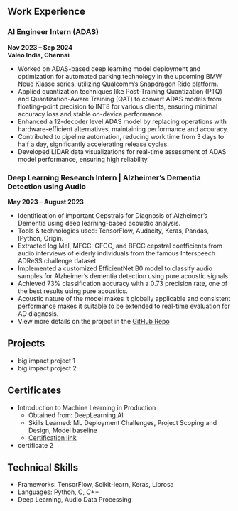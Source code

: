 ## Work Experience

### AI Engineer Intern (ADAS)  
**Nov 2023 – Sep 2024**  
**Valeo India, Chennai**

- Worked on ADAS-based deep learning model deployment and optimization for automated parking technology in the upcoming BMW Neue Klasse series, utilizing Qualcomm’s Snapdragon Ride platform.
- Applied quantization techniques like Post-Training Quantization (PTQ) and Quantization-Aware Training (QAT) to convert ADAS models from floating-point precision to INT8 for various clients, ensuring minimal accuracy loss and stable on-device performance.
- Enhanced a 12-decoder level ADAS model by replacing operations with hardware-efficient alternatives, maintaining performance and accuracy.
- Contributed to pipeline automation, reducing work time from 3 days to half a day, significantly accelerating release cycles.
- Developed LIDAR data visualizations for real-time assessment of ADAS model performance, ensuring high reliability.

### Deep Learning Research Intern | Alzheimer’s Dementia Detection using Audio  
**May 2023 – August 2023**  
- Identification of important Cepstrals for Diagnosis of Alzheimer’s Dementia using deep learning-based acoustic analysis.
- Tools & technologies used: TensorFlow, Audacity, Keras, Pandas, IPython, Origin.
- Extracted log Mel, MFCC, GFCC, and BFCC cepstral coefficients from audio interviews of elderly individuals from the famous Interspeech ADReSS challenge dataset.
- Implemented a customized EfficientNet B0 model to classify audio samples for Alzheimer’s dementia detection using pure acoustic signals.
- Achieved 73% classification accuracy with a 0.73 precision rate, one of the best results using pure acoustics.
- Acoustic nature of the model makes it globally applicable and consistent performance makes it suitable to be extended to real-time evaluation for AD diagnosis.
- View more details on the project in the [GitHub Repo](https://github.com/megha07d/Alzheimers-dementia-recognition-through-spontaneous-speech)


## Projects
- big impact project 1
- big impact project 2
  
## Certificates
- Introduction to Machine Learning in Production
    - Obtained from: DeepLearning.AI
    - Skills Learned: ML Deployment Challenges, Project Scoping and Design, Model baseline
    - [Certification link](https://www.coursera.org/account/accomplishments/verify/B9P65RBQK5UQ)
- certificate 2
  
## Technical Skills
- Frameworks: TensorFlow, Scikit-learn, Keras, Librosa
- Languages: Python, C, C++
- Deep Learning, Audio Data Processing
  
  
